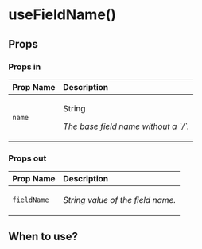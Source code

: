 # useFieldName\(\)



## Props

### Props in

<table>
  <thead>
    <tr>
      <th style="text-align:left">Prop Name</th>
      <th style="text-align:left">Description</th>
    </tr>
  </thead>
  <tbody>
    <tr>
      <td style="text-align:left"><code>name</code>
      </td>
      <td style="text-align:left">
        <p>String</p>
        <p><em>The base field name without a `/`.</em></p>
      </td>
    </tr>
  </tbody>
</table>

### Props out

<table>
  <thead>
    <tr>
      <th style="text-align:left">Prop Name</th>
      <th style="text-align:left">Description</th>
    </tr>
  </thead>
  <tbody>
    <tr>
      <td style="text-align:left"><code>fieldName</code>
      </td>
      <td style="text-align:left">
        <p><em>String value of the field name.</em></p>
      </td>
    </tr>
  </tbody>
</table>

## When to use?

